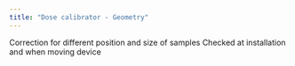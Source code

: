 ```yaml
---
title: "Dose calibrator - Geometry"
---
```

Correction for different position and size of samples
Checked at installation and when moving device

